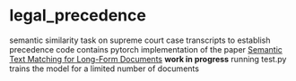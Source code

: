 # legal_precedence
semantic similarity task on supreme court case transcripts to establish precedence 
code contains pytorch implementation of the paper [Semantic Text Matching for Long-Form Documents](https://jyunyu.csie.org/docs/pubs/www2019paper.pdf) **work in progress**
running test.py trains the model for a limited number of documents
